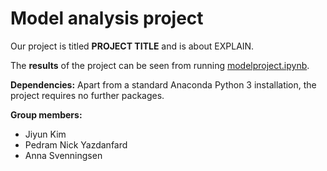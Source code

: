 # Model analysis project

Our project is titled **PROJECT TITLE** and is about EXPLAIN.

The **results** of the project can be seen from running [modelproject.ipynb](modelproject.ipynb).

**Dependencies:** Apart from a standard Anaconda Python 3 installation, the project requires no further packages.

**Group members:**
- Jiyun Kim
- Pedram Nick Yazdanfard
- Anna Svenningsen
